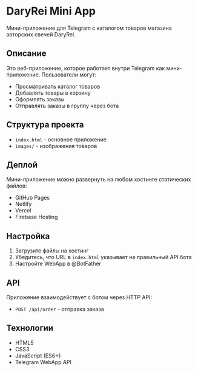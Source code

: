 # DaryRei Mini App

Мини-приложение для Telegram с каталогом товаров магазина авторских свечей DaryRei.

## Описание

Это веб-приложение, которое работает внутри Telegram как мини-приложение. Пользователи могут:
- Просматривать каталог товаров
- Добавлять товары в корзину
- Оформлять заказы
- Отправлять заказы в группу через бота

## Структура проекта

- `index.html` - основное приложение
- `images/` - изображения товаров

## Деплой

Мини-приложение можно развернуть на любом хостинге статических файлов:
- GitHub Pages
- Netlify
- Vercel
- Firebase Hosting

## Настройка

1. Загрузите файлы на хостинг
2. Убедитесь, что URL в `index.html` указывает на правильный API бота
3. Настройте WebApp в @BotFather

## API

Приложение взаимодействует с ботом через HTTP API:
- `POST /api/order` - отправка заказа

## Технологии

- HTML5
- CSS3
- JavaScript (ES6+)
- Telegram WebApp API

